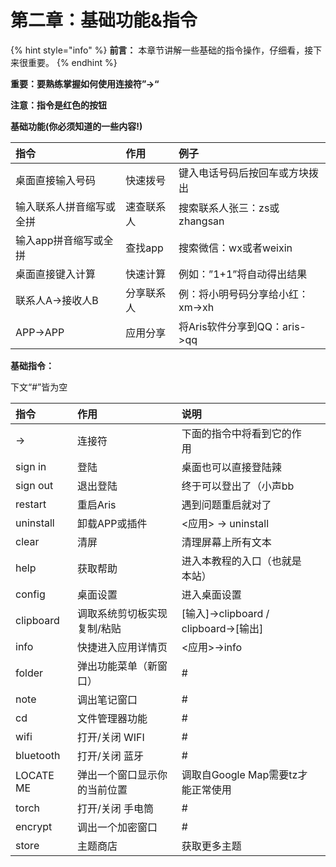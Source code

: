 # 第二章：基础功能&指令

{% hint style="info" %}
**前言：** 本章节讲解一些基础的指令操作，仔细看，接下来很重要。
{% endhint %}

**重要：要熟练掌握如何使用连接符”-&gt;“**

**注意：指令是红色的按钮**

**基础功能\(你必须知道的一些内容!\)**

| **指令** | **作用** | **例子** |
| :--- | :--- | :--- |
| 桌面直接输入号码 | 快速拨号 | 键入电话号码后按回车或方块拨出 |
| 输入联系人拼音缩写或全拼 | 速查联系人 | 搜索联系人张三：zs或zhangsan |
| 输入app拼音缩写或全拼 | 查找app | 搜索微信：wx或者weixin |
| 桌面直接键入计算 | 快速计算 | 例如：”1+1”将自动得出结果 |
| 联系人A-&gt;接收人B | 分享联系人 | 例：将小明号码分享给小红：xm-&gt;xh |
| APP-&gt;APP | 应用分享 | 将Aris软件分享到QQ：aris-&gt;qq |

**基础指令：**

下文“\#”皆为空

| **指令** | 作用 | 说明 |  |
| :--- | :--- | :--- | :--- |
| -&gt; | 连接符 | 下面的指令中将看到它的作用 |  |
| sign in | 登陆 | 桌面也可以直接登陆辣 |  |
| sign out | 退出登陆 | 终于可以登出了（小声bb |  |
| restart | 重启Aris | 遇到问题重启就对了 |  |
| uninstall | 卸载APP或插件 | &lt;应用&gt; -&gt; uninstall |  |
| clear | 清屏 | 清理屏幕上所有文本 |  |
| help | 获取帮助 | 进入本教程的入口（也就是本站） |  |
| config | 桌面设置 | 进入桌面设置 |  |
| clipboard | 调取系统剪切板实现 复制/粘贴 | \[输入\]-&gt;clipboard / clipboard-&gt;\[输出\] |  |
| info | 快捷进入应用详情页 | &lt;应用&gt;-&gt;info |  |
| folder | 弹出功能菜单（新窗口） | \# |  |
| note | 调出笔记窗口 | \# |  |
| cd | 文件管理器功能 | \# |  |
| wifi | 打开/关闭 WIFI | \# |  |
| bluetooth | 打开/关闭 蓝牙 | \# |  |
| LOCATE ME | 弹出一个窗口显示你的当前位置 | 调取自Google Map需要tz才能正常使用 |  |
| torch | 打开/关闭 手电筒 | \# |  |
| encrypt | 调出一个加密窗口 | \# |  |
| store | 主题商店 | 获取更多主题 |  |

